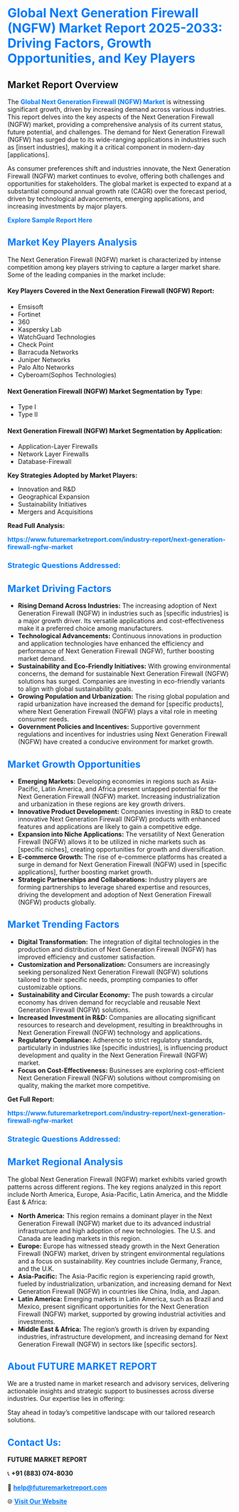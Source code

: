 <h1 style="color: #007BFF;">Global Next Generation Firewall (NGFW) Market Report 2025-2033: Driving Factors, Growth Opportunities, and Key Players</h1>

<section id="overview">
<h2>Market Report Overview</h2>
<p>The <a href="https://www.futuremarketreport.com/industry-report/next-generation-firewall-ngfw-market" style="color: #007BFF; text-decoration: none;"><strong>Global Next Generation Firewall (NGFW) Market</strong></a> is witnessing significant growth, driven by increasing demand across various industries. This report delves into the key aspects of the Next Generation Firewall (NGFW) market, providing a comprehensive analysis of its current status, future potential, and challenges. The demand for Next Generation Firewall (NGFW) has surged due to its wide-ranging applications in industries such as [insert industries], making it a critical component in modern-day [applications].</p>
<p>As consumer preferences shift and industries innovate, the Next Generation Firewall (NGFW) market continues to evolve, offering both challenges and opportunities for stakeholders. The global market is expected to expand at a substantial compound annual growth rate (CAGR) over the forecast period, driven by technological advancements, emerging applications, and increasing investments by major players.</p>
</section>

<section id="overview">
<p><a href="https://www.futuremarketreport.com/request-sample/reportId=91348" style="color: #007BFF; text-decoration: none;"><strong>Explore Sample Report Here</strong></a></p>
</section>

<section id="key-players">
<h2 style="color: #007BFF;">Market Key Players Analysis</h2>
<p>The Next Generation Firewall (NGFW) market is characterized by intense competition among key players striving to capture a larger market share. Some of the leading companies in the market include:</p>
<h4>Key Players Covered in the Next Generation Firewall (NGFW) Report:</h4>
<ul><li>Emsisoft</li><li>Fortinet</li><li>360</li><li>Kaspersky Lab</li><li>WatchGuard Technologies</li><li>Check Point</li><li>Barracuda Networks</li><li>Juniper Networks</li><li>Palo Alto Networks</li><li>Cyberoam(Sophos Technologies)</li></ul>
<h4>Next Generation Firewall (NGFW) Market Segmentation by Type:</h4>
<ul><li>Type I</li><li>Type II</li></ul>

<h4>Next Generation Firewall (NGFW) Market Segmentation by Application:</h4>
<ul><li>Application-Layer Firewalls</li><li>Network Layer Firewalls</li><li>Database-Firewall</li></ul>
<p><strong>Key Strategies Adopted by Market Players:</strong></p>
<ul>
<li>Innovation and R&D</li>
<li>Geographical Expansion</li>
<li>Sustainability Initiatives</li>
<li>Mergers and Acquisitions</li>
</ul>
</section>

<section>
<p><strong>Read Full Analysis: </strong></p><a href="https://www.futuremarketreport.com/industry-report/next-generation-firewall-ngfw-market" style="color: #007BFF; text-decoration: none;"><strong>https://www.futuremarketreport.com/industry-report/next-generation-firewall-ngfw-market</strong></a>
<h3 style="color: #007BFF;">Strategic Questions Addressed:</h3>
</section>

<section id="driving-factors">
<h2 style="color: #007BFF;">Market Driving Factors</h2>
<ul>
<li><strong>Rising Demand Across Industries:</strong> The increasing adoption of Next Generation Firewall (NGFW) in industries such as [specific industries] is a major growth driver. Its versatile applications and cost-effectiveness make it a preferred choice among manufacturers.</li>
<li><strong>Technological Advancements:</strong> Continuous innovations in production and application technologies have enhanced the efficiency and performance of Next Generation Firewall (NGFW), further boosting market demand.</li>
<li><strong>Sustainability and Eco-Friendly Initiatives:</strong> With growing environmental concerns, the demand for sustainable Next Generation Firewall (NGFW) solutions has surged. Companies are investing in eco-friendly variants to align with global sustainability goals.</li>
<li><strong>Growing Population and Urbanization:</strong> The rising global population and rapid urbanization have increased the demand for [specific products], where Next Generation Firewall (NGFW) plays a vital role in meeting consumer needs.</li>
<li><strong>Government Policies and Incentives:</strong> Supportive government regulations and incentives for industries using Next Generation Firewall (NGFW) have created a conducive environment for market growth.</li>
</ul>
</section>

<section id="growth-opportunities">
<h2 style="color: #007BFF;">Market Growth Opportunities</h2>
<ul>
<li><strong>Emerging Markets:</strong> Developing economies in regions such as Asia-Pacific, Latin America, and Africa present untapped potential for the Next Generation Firewall (NGFW) market. Increasing industrialization and urbanization in these regions are key growth drivers.</li>
<li><strong>Innovative Product Development:</strong> Companies investing in R&D to create innovative Next Generation Firewall (NGFW) products with enhanced features and applications are likely to gain a competitive edge.</li>
<li><strong>Expansion into Niche Applications:</strong> The versatility of Next Generation Firewall (NGFW) allows it to be utilized in niche markets such as [specific niches], creating opportunities for growth and diversification.</li>
<li><strong>E-commerce Growth:</strong> The rise of e-commerce platforms has created a surge in demand for Next Generation Firewall (NGFW) used in [specific applications], further boosting market growth.</li>
<li><strong>Strategic Partnerships and Collaborations:</strong> Industry players are forming partnerships to leverage shared expertise and resources, driving the development and adoption of Next Generation Firewall (NGFW) products globally.</li>
</ul>
</section>

<section id="trending-factors">
<h2 style="color: #007BFF;">Market Trending Factors</h2>
<ul>
<li><strong>Digital Transformation:</strong> The integration of digital technologies in the production and distribution of Next Generation Firewall (NGFW) has improved efficiency and customer satisfaction.</li>
<li><strong>Customization and Personalization:</strong> Consumers are increasingly seeking personalized Next Generation Firewall (NGFW) solutions tailored to their specific needs, prompting companies to offer customizable options.</li>
<li><strong>Sustainability and Circular Economy:</strong> The push towards a circular economy has driven demand for recyclable and reusable Next Generation Firewall (NGFW) solutions.</li>
<li><strong>Increased Investment in R&D:</strong> Companies are allocating significant resources to research and development, resulting in breakthroughs in Next Generation Firewall (NGFW) technology and applications.</li>
<li><strong>Regulatory Compliance:</strong> Adherence to strict regulatory standards, particularly in industries like [specific industries], is influencing product development and quality in the Next Generation Firewall (NGFW) market.</li>
<li><strong>Focus on Cost-Effectiveness:</strong> Businesses are exploring cost-efficient Next Generation Firewall (NGFW) solutions without compromising on quality, making the market more competitive.</li>
</ul>
</section>

<section>
<p><strong>Get Full Report: </strong></p><a href="https://www.futuremarketreport.com/industry-report/next-generation-firewall-ngfw-market" style="color: #007BFF; text-decoration: none;"><strong>https://www.futuremarketreport.com/industry-report/next-generation-firewall-ngfw-market</strong></a>
<h3 style="color: #007BFF;">Strategic Questions Addressed:</h3>
</section>


<section id="regional-analysis">
<h2 style="color: #007BFF;">Market Regional Analysis</h2>
<p>The global Next Generation Firewall (NGFW) market exhibits varied growth patterns across different regions. The key regions analyzed in this report include North America, Europe, Asia-Pacific, Latin America, and the Middle East & Africa:</p>
<ul>
<li><strong>North America:</strong> This region remains a dominant player in the Next Generation Firewall (NGFW) market due to its advanced industrial infrastructure and high adoption of new technologies. The U.S. and Canada are leading markets in this region.</li>
<li><strong>Europe:</strong> Europe has witnessed steady growth in the Next Generation Firewall (NGFW) market, driven by stringent environmental regulations and a focus on sustainability. Key countries include Germany, France, and the U.K.</li>
<li><strong>Asia-Pacific:</strong> The Asia-Pacific region is experiencing rapid growth, fueled by industrialization, urbanization, and increasing demand for Next Generation Firewall (NGFW) in countries like China, India, and Japan.</li>
<li><strong>Latin America:</strong> Emerging markets in Latin America, such as Brazil and Mexico, present significant opportunities for the Next Generation Firewall (NGFW) market, supported by growing industrial activities and investments.</li>
<li><strong>Middle East & Africa:</strong> The region’s growth is driven by expanding industries, infrastructure development, and increasing demand for Next Generation Firewall (NGFW) in sectors like [specific sectors].</li>
</ul>
</section>

<footer>
<h2 style="color: #007BFF;">About FUTURE MARKET REPORT</h2>
<p>We are a trusted name in market research and advisory services, delivering actionable insights and strategic support to businesses across diverse industries. Our expertise lies in offering:</p>

<p>Stay ahead in today’s competitive landscape with our tailored research solutions.</p>

<h2 style="color: #007BFF;">Contact Us:</h2>
<p><strong>FUTURE MARKET REPORT</strong></p>
<p>📞 <strong>+91 (883) 074-8030</strong></p>
<p>📧 <strong><a href="mailto:help@futuremarketreport.com" style="color: #007BFF;">help@futuremarketreport.com</a></strong></p>
<p>🌐 <strong><a href="https://www.futuremarketreport.com/" style="color: #007BFF;">Visit Our Website</a></strong></p>
</footer>